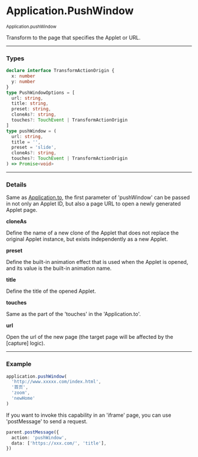 # Application.PushWindow

<small>Application.pushWindow</small>

Transform to the page that specifies the Applet or URL.

---

<h3>Types</h3>

```ts
declare interface TransformActionOrigin {
  x: number
  y: number
}
type PushWindowOptions = [
  url: string,
  title: string,
  preset: string,
  cloneAs?: string,
  touches?: TouchEvent | TransformActionOrigin
]
type pushWindow = (
  url: string,
  title = '',
  preset = 'slide',
  cloneAs?: string,
  touches?: TouchEvent | TransformActionOrigin
) => Promise<void>
```

---

<h3>Details</h3>

Same as <a href="?id=applicationTo#docs" preset-effect="slide" clone-as="doc-newWindow-applicationTo" >Application.to</a>, the first parameter of 'pushWindow' can be passed in not only an Applet ID, but also a page URL to open a newly generated Applet page.

**cloneAs**

Define the name of a new clone of the Applet that does not replace the original Applet instance, but exists independently as a new Applet.

**preset**

Define the built-in animation effect that is used when the Applet is opened, and its value is the built-in animation name.

**title**

Define the title of the opened Applet.

**touches**

Same as the part of the 'touches' in the 'Application.to'.

**url**

Open the url of the new page (the target page will be affected by the [capture] logic).

---

<h3>Example</h3>

```ts
application.pushWindow(
  'http://www.xxxxx.com/index.html',
  '首页',
  'zoom',
  'newHome'
)
```

If you want to invoke this capability in an 'iframe' page, you can use 'postMessage' to send a request.

```ts
parent.postMessage({
  action: 'pushWindow',
  data: ['https://xxx.com/', 'title'],
})
```
